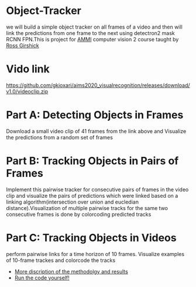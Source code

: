 # Object-Tracker
we will build a simple object tracker  on all frames of a video and then will link the predictions from one frame to the next using detectron2 mask RCNN FPN.This is project for [AMMI](https://aimsammi.org/) computer vision 2 course taught by [Ross Girshick](https://www.rossgirshick.info/)
# Vido link
https://github.com/gkioxari/aims2020_visualrecognition/releases/download/v1.0/videoclip.zip 

# Part A: Detecting Objects in Frames
Download a small video clip of 41 frames from the link above and Visualize the predictions from a random set of frames

# Part B: Tracking Objects in Pairs of Frames
Implement this pairwise tracker for consecutive pairs of frames in the video clip and visualize the pairs of predictions which were linked based on a linking algorithm(intersection over union and eucledian distance).Visualization of  multiple pairwise tracks for the same two consecutive frames  is done by colorcoding  predicted tracks

# Part C: Tracking Objects in Videos
perform pairwise links for a time horizon of 10 frames. Visualize examples of 10-frame trackes and  colorcode the tracks
- [More discription of the methodolgy and results](https://github.com/AMNAALMGLY/Object-Tracker/blob/main/object%20tracker%20methods%20and%20results.pdf)
- [Run the code yourself!]()
